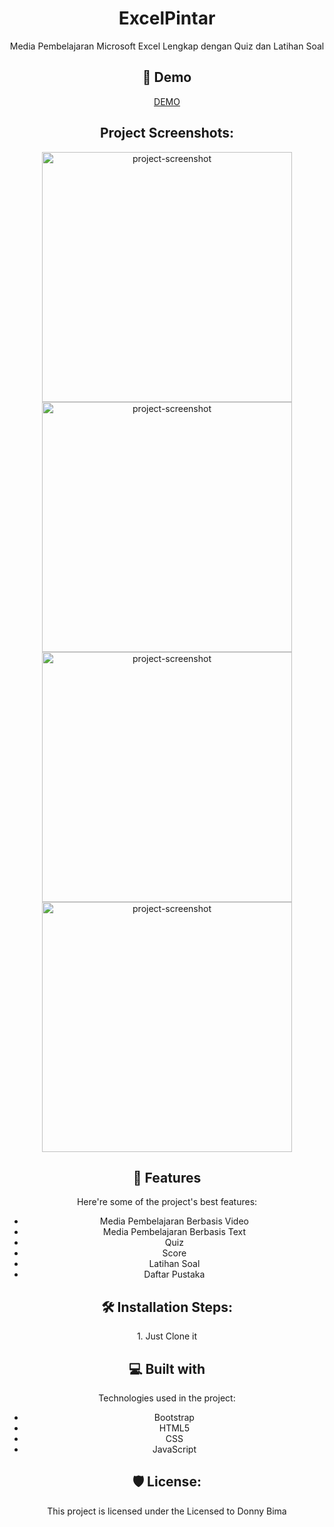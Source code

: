 <center><h1 align="center" id="title">ExcelPintar</h1>

<p id="description">Media Pembelajaran Microsoft Excel Lengkap dengan Quiz dan Latihan Soal</p>

<h2>🚀 Demo</h2>

[DEMO]([https://widifirmaan.github.io/ExcelPintar-Media-Pembelajaran/](https://excelpintar.dufl.web.id/))  

<h2>Project Screenshots:</h2>

<img src="https://raw.githubusercontent.com/widifirmaan/excelpintar.web.id/refs/heads/main/Screenshot%20(28).png" alt="project-screenshot" width="400" height="400/">

<img src="https://raw.githubusercontent.com/widifirmaan/excelpintar.web.id/refs/heads/main/Screenshot%20(29).png" alt="project-screenshot" width="400" height="400/">

<img src="https://raw.githubusercontent.com/widifirmaan/excelpintar.web.id/refs/heads/main/Screenshot%20(30).png" alt="project-screenshot" width="400" height="400/">

<img src="https://raw.githubusercontent.com/widifirmaan/excelpintar.web.id/refs/heads/main/Screenshot%20(31).png" alt="project-screenshot" width="400" height="400/">


<h2>🧐 Features</h2>

Here're some of the project's best features:

*   Media Pembelajaran Berbasis Video
*   Media Pembelajaran Berbasis Text
*   Quiz
*   Score
*   Latihan Soal
*   Daftar Pustaka

<h2>🛠️ Installation Steps:</h2>

<p>1. Just Clone it</p>

  
  
<h2>💻 Built with</h2>

Technologies used in the project:

*   Bootstrap
*   HTML5
*   CSS
*   JavaScript

<h2>🛡️ License:</h2>

This project is licensed under the Licensed to Donny Bima
